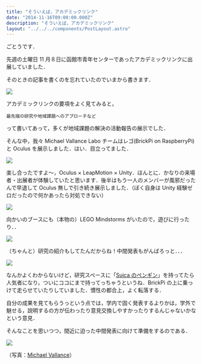 ```yaml
---
title: "そういえば，アカデミックリンク"
date: "2014-11-16T09:00:00.000Z"
description: "そういえば，アカデミックリンク"
layout: "../../../components/PostLayout.astro"
---
```


ごとうです．

先週の土曜日 11 月８日に函館市青年センターであったアカデミックリンクに出展していました．

そのときの記事を書くのを忘れていたのでいまから書きます．

![](https://cdn-images-1.medium.com/max/2000/0*p4pR-5FEqHYzl1a2.jpg)

アカデミックリンクの要項をよく見てみると，

    最先端の研究や地域課題へのアプローチなど

って書いてあって，多くが地域課題の解決の活動報告の展示でした．

そんな中，我々 Michael Vallance Labo チームはレゴ(BrickPi on RaspberryPi) と Oculus を展示しました．はい．目立ってました．

![](https://cdn-images-1.medium.com/max/2000/0*KuNZ0jUEZYksu1vt.jpg)

楽し合ったですよ〜，Oculus × LeapMotion × Unity．ほんとに．かなりの来場者・出展者が体験していたと思います．後半はもう一人のメンバーが風邪だったんで早退して Oculus 無しで引き続き展示しました．（ぼく自身は Unity 経験ゼロだったので何かあったら対処できない）

![](https://cdn-images-1.medium.com/max/2000/0*tbhiJsiYw0FNDvAu.jpg)

向かいのブースにも（本物の）LEGO Mindstorms がいたので，遊びに行ったり．．

![](https://cdn-images-1.medium.com/max/2000/0*rVcfGTzwLWYCQkBE.jpg)

（ちゃんと）研究の紹介もしてたんだからね！中間発表もがんばろっと．．．

![](https://cdn-images-1.medium.com/max/2000/0*m4SxFk93K59VDsjg.jpg)

なんかよくわからないけど，研究スペースに「[Suica のペンギン](http://ja.wikipedia.org/wiki/%E3%83%9A%E3%83%B3%E3%82%AE%E3%83%B3_%28Suica%E3%82%AD%E3%83%A3%E3%83%A9%E3%82%AF%E3%82%BF%E3%83%BC%29)」を持ってたら人気者になり，ついにココにまで持ってっちゃうというね．BrickPi の上に乗っけて走らせていたりしていました．慣性の都合上，よく転落する．

自分の成果を見てもらうっという点では，学内で固く発表するよりかは，学外で魅せる，説明するの方が伝わったり意見交換しやすかったりするんじゃないかなという意見．

そんなことを思いつつ，間近に迫った中間発表に向けて準備をするのである．

![](https://cdn-images-1.medium.com/max/2000/0*dOWyXAf2sHYSXgUM.jpg)

（写真：[Michael Vallance](http://mvallance.net/mvallance/BLOG/Entries/2014/11/10_Academic_Link.html)）
